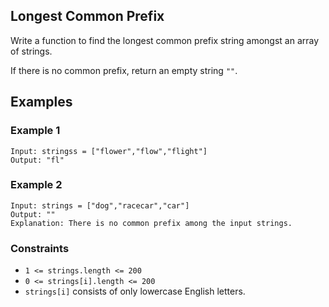 ## Longest Common Prefix

Write a function to find the longest common prefix string amongst an array of strings.

If there is no common prefix, return an empty string `""`.

## Examples

### Example 1
```
Input: stringss = ["flower","flow","flight"]
Output: "fl"
```

### Example 2
```
Input: strings = ["dog","racecar","car"]
Output: ""
Explanation: There is no common prefix among the input strings.
```

### Constraints
- `1 <= strings.length <= 200`
- `0 <= strings[i].length <= 200`
- `strings[i]` consists of only lowercase English letters.

